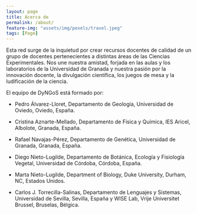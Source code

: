 ```yaml
---
layout: page
title: Acerca de
permalink: /about/
feature-img: "assets/img/pexels/travel.jpeg"
tags: [Page]
---
```


Esta red surge de la inquietud por crear recursos docentes de calidad de un grupo de docentes pertenecientes a distintas áreas de las Ciencias Experimentales. Nos une nuestra amistad, forjada en las aulas y los laboratorios de la Universidad de Granada y nuestra pasión por la innovación docente, la divulgación científica, los juegos de mesa y la ludificación de la ciencia. 

El equipo de DyNGoS está formado por:

- Pedro Álvarez-Lloret, Departamento de Geología, Universidad de Oviedo, Oviedo, España.

- Cristina Aznarte-Mellado, Departamento de Física y Química, IES Aricel, Albolote, Granada, España.

- Rafael Navajas-Pérez, Departamento de Genética, Universidad de Granada, Granada, España.

- Diego Nieto-Lugilde, Departamento de Botánica, Ecología y Fisiología Vegetal, Universidad de Córdoba, Córdoba, España.

- Marta Nieto-Lugilde, Department of Biology, Duke University, Durham, NC, Estados Unidos.

- Carlos J. Torrecilla-Salinas, Departamento de Lenguajes y Sistemas, Universidad de Sevilla, Sevilla, España y WISE Lab, Vrije Universitet Brussel, Bruselas, Bélgica.


